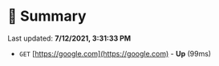 # 📖 Summary
Last updated: **7/12/2021, 3:31:33 PM**

- `GET` [https://google.com](https://google.com) - **Up** (99ms)
